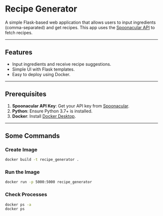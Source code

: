 # Recipe Generator

A simple Flask-based web application that allows users to input ingredients (comma-separated) and get recipes. This app uses the [Spoonacular API](https://spoonacular.com/food-api) to fetch recipes.

---

## Features
- Input ingredients and receive recipe suggestions.
- Simple UI with Flask templates.
- Easy to deploy using Docker.

---

## Prerequisites

1. **Spoonacular API Key**: Get your API key from [Spoonacular](https://spoonacular.com/food-api).
2. **Python**: Ensure Python 3.7+ is installed.
3. **Docker**: Install [Docker Desktop](https://www.docker.com/).

---

## Some Commands

### Create Image
```bash
docker build -t recipe_generator .
```

### Run the Image
```bash
docker run -p 5000:5000 recipe_generator
```

### Check Processes
```bash
docker ps -a
docker ps
```

